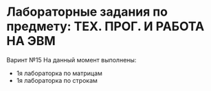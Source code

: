 # Лабораторные задания по предмету: ТЕХ. ПРОГ. И РАБОТА НА ЭВМ

Варинт №15
На данный момент выполнены:
- 1я лабораторка по матрицам
- 1я лабораторка по строкам
